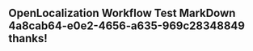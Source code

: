 <properties
ms.topic="hero-topic1"
ms.test1="hero-topic"
ms.test2="test"/>

## OpenLocalization Workflow Test MarkDown 4a8cab64-e0e2-4656-a635-969c28348849 thanks!
